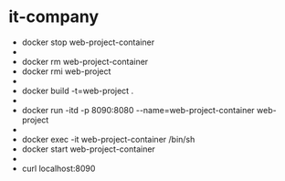 # it-company
<ul>
  <li>docker stop web-project-container</li>  
  <li></li>
  <li>docker rm web-project-container</li>
  <li>docker rmi web-project</li>
  <li></li>
  <li>docker build -t=web-project . </li>
  <li></li>
  <li>docker run -itd -p 8090:8080 --name=web-project-container web-project</li>
  <li></li>
  <li>docker exec -it web-project-container /bin/sh</li>
  <li>docker start web-project-container</li>
  <li></li>
  <li>curl localhost:8090</li>
</ul>
